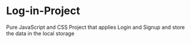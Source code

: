# Log-in-Project

Pure JavaScript and CSS Project that applies Login and Signup and store the data in the local storage 
